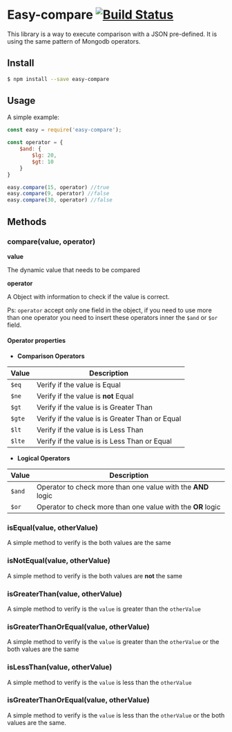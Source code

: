 # Easy-compare [![Build Status](https://travis-ci.org/torto/easy-compare.svg?branch=master)](https://travis-ci.org/torto/easy-compare) #

This library is a way to execute comparison with a JSON pre-defined. It is using the same pattern of Mongodb operators.

## Install ##

```bash
$ npm install --save easy-compare
```

## Usage ##

A simple example:


```js
const easy = require('easy-compare');

const operator = {
    $and: {
        $lg: 20,
        $gt: 10
    }
}

easy.compare(15, operator) //true
easy.compare(9, operator) //false
easy.compare(30, operator) //false
```

## Methods ##

### compare(value, operator) ###

**value**

The dynamic value that needs to be compared

**operator**

A Object with information to check if the value is correct.

Ps: `operator` accept only one field in the object, if you need to use more than one operator you need to insert these operators inner the `$and` or `$or` field.

#### Operator properties ####

* **Comparison Operators**

| Value | Description |
| -- | -- |
| `$eq` | Verify if the value is Equal|
| `$ne` | Verify if the value is **not** Equal|
| `$gt` | Verify if the value is is Greater Than|
| `$gte` | Verify if the value is is Greater Than or Equal|
| `$lt` | Verify if the value is is Less Than |
| `$lte` | Verify if the value is is Less Than or Equal|

* **Logical Operators**

| Value | Description |
| -- | -- |
| `$and` | Operator to check more than one value with the **AND** logic|
| `$or` | Operator to check more than one value with the **OR** logic|

### isEqual(value, otherValue) ###

A simple method to verify is the both values are the same

### isNotEqual(value, otherValue) ###

A simple method to verify is the both values are **not** the same

### isGreaterThan(value, otherValue) ###

A simple method to verify is the `value` is greater than the `otherValue`

### isGreaterThanOrEqual(value, otherValue) ###

A simple method to verify is the `value` is greater than the `otherValue` or the both values are the same

### isLessThan(value, otherValue) ###

A simple method to verify is the `value` is less than the `otherValue`

### isGreaterThanOrEqual(value, otherValue) ###

A simple method to verify is the `value` is less than the `otherValue` or the both values are the same.
